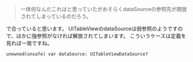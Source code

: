 > 一体何なんだこれはと思っていたがおそらくdataSourceの参照先が開放されてしまっているのだろう。

で合っていると思います。
UITableViewのdataSourceは弱参照のようですので、ほかに強参照がなければ解放されてしまいます。
こういうケースは定義を見れば一発ですね。

```swift:
unowned(unsafe) var dataSource: UITableViewDataSource?
```
